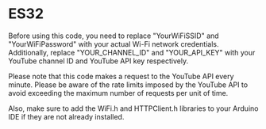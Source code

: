 # ES32
Before using this code, you need to replace "YourWiFiSSID" and "YourWiFiPassword" with your actual Wi-Fi network credentials. Additionally, replace "YOUR_CHANNEL_ID" and "YOUR_API_KEY" with your YouTube channel ID and YouTube API key respectively.

Please note that this code makes a request to the YouTube API every minute. Please be aware of the rate limits imposed by the YouTube API to avoid exceeding the maximum number of requests per unit of time.

Also, make sure to add the WiFi.h and HTTPClient.h libraries to your Arduino IDE if they are not already installed.
